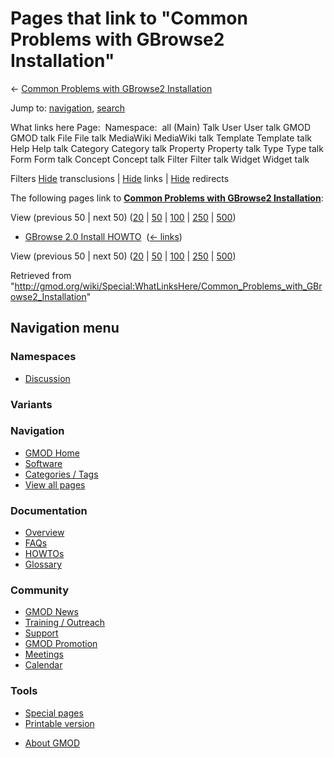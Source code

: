 <div id="mw-page-base" class="noprint">

</div>

<div id="mw-head-base" class="noprint">

</div>

<div id="content" class="mw-body" role="main">

<span id="top"></span>

<div id="mw-js-message" style="display:none;">

</div>



# <span dir="auto">Pages that link to "Common Problems with GBrowse2 Installation"</span>

<div id="bodyContent">

<div id="contentSub">

← [Common Problems with GBrowse2
Installation](/wiki/Common_Problems_with_GBrowse2_Installation "Common Problems with GBrowse2 Installation")

</div>

<div id="jump-to-nav" class="mw-jump">

Jump to: [navigation](#mw-navigation), [search](#p-search)

</div>

<div id="mw-content-text">

What links here Page:  Namespace:  all (Main) Talk User User talk GMOD
GMOD talk File File talk MediaWiki MediaWiki talk Template Template talk
Help Help talk Category Category talk Property Property talk Type Type
talk Form Form talk Concept Concept talk Filter Filter talk Widget
Widget talk

Filters
[Hide](/mediawiki/index.php?title=Special:WhatLinksHere/Common_Problems_with_GBrowse2_Installation&hidetrans=1 "Special:WhatLinksHere/Common Problems with GBrowse2 Installation")
transclusions \|
[Hide](/mediawiki/index.php?title=Special:WhatLinksHere/Common_Problems_with_GBrowse2_Installation&hidelinks=1 "Special:WhatLinksHere/Common Problems with GBrowse2 Installation")
links \|
[Hide](/mediawiki/index.php?title=Special:WhatLinksHere/Common_Problems_with_GBrowse2_Installation&hideredirs=1 "Special:WhatLinksHere/Common Problems with GBrowse2 Installation")
redirects

The following pages link to **[Common Problems with GBrowse2
Installation](/wiki/Common_Problems_with_GBrowse2_Installation "Common Problems with GBrowse2 Installation")**:

View (previous 50 \| next 50)
([20](/mediawiki/index.php?title=Special:WhatLinksHere/Common_Problems_with_GBrowse2_Installation&limit=20 "Special:WhatLinksHere/Common Problems with GBrowse2 Installation")
\|
[50](/mediawiki/index.php?title=Special:WhatLinksHere/Common_Problems_with_GBrowse2_Installation&limit=50 "Special:WhatLinksHere/Common Problems with GBrowse2 Installation")
\|
[100](/mediawiki/index.php?title=Special:WhatLinksHere/Common_Problems_with_GBrowse2_Installation&limit=100 "Special:WhatLinksHere/Common Problems with GBrowse2 Installation")
\|
[250](/mediawiki/index.php?title=Special:WhatLinksHere/Common_Problems_with_GBrowse2_Installation&limit=250 "Special:WhatLinksHere/Common Problems with GBrowse2 Installation")
\|
[500](/mediawiki/index.php?title=Special:WhatLinksHere/Common_Problems_with_GBrowse2_Installation&limit=500 "Special:WhatLinksHere/Common Problems with GBrowse2 Installation"))

- [GBrowse 2.0 Install
  HOWTO](/wiki/GBrowse_2.0_Install_HOWTO "GBrowse 2.0 Install HOWTO") ‎
  <span class="mw-whatlinkshere-tools">([←
  links](/mediawiki/index.php?title=Special:WhatLinksHere&target=GBrowse+2.0+Install+HOWTO "Special:WhatLinksHere"))</span>

View (previous 50 \| next 50)
([20](/mediawiki/index.php?title=Special:WhatLinksHere/Common_Problems_with_GBrowse2_Installation&limit=20 "Special:WhatLinksHere/Common Problems with GBrowse2 Installation")
\|
[50](/mediawiki/index.php?title=Special:WhatLinksHere/Common_Problems_with_GBrowse2_Installation&limit=50 "Special:WhatLinksHere/Common Problems with GBrowse2 Installation")
\|
[100](/mediawiki/index.php?title=Special:WhatLinksHere/Common_Problems_with_GBrowse2_Installation&limit=100 "Special:WhatLinksHere/Common Problems with GBrowse2 Installation")
\|
[250](/mediawiki/index.php?title=Special:WhatLinksHere/Common_Problems_with_GBrowse2_Installation&limit=250 "Special:WhatLinksHere/Common Problems with GBrowse2 Installation")
\|
[500](/mediawiki/index.php?title=Special:WhatLinksHere/Common_Problems_with_GBrowse2_Installation&limit=500 "Special:WhatLinksHere/Common Problems with GBrowse2 Installation"))

</div>

<div class="printfooter">

Retrieved from
"<http://gmod.org/wiki/Special:WhatLinksHere/Common_Problems_with_GBrowse2_Installation>"

</div>

<div id="catlinks" class="catlinks catlinks-allhidden">

</div>

<div class="visualClear">

</div>

</div>

</div>

<div id="mw-navigation">

## Navigation menu

<div id="mw-head">



<div id="left-navigation">

<div id="p-namespaces" class="vectorTabs" role="navigation"
aria-labelledby="p-namespaces-label">

### Namespaces


- <span id="ca-talk"><a
  href="/mediawiki/index.php?title=Talk:Common_Problems_with_GBrowse2_Installation&amp;action=edit&amp;redlink=1"
  accesskey="t"
  title="Discussion about the content page [t]">Discussion</a></span>

</div>

<div id="p-variants" class="vectorMenu emptyPortlet" role="navigation"
aria-labelledby="p-variants-label">

### 

### Variants[](#)

<div class="menu">

</div>

</div>

</div>





</div>

</div>

</div>

<div id="mw-panel">

<div id="p-logo" role="banner">

<a href="/wiki/Main_Page"
style="background-image: url(http://gmod.org/images/GMOD-cogs.png);"
title="Visit the main page"></a>

</div>

<div id="p-Navigation" class="portal" role="navigation"
aria-labelledby="p-Navigation-label">

### Navigation

<div class="body">

- <span id="n-GMOD-Home">[GMOD Home](/wiki/Main_Page)</span>
- <span id="n-Software">[Software](/wiki/GMOD_Components)</span>
- <span id="n-Categories-.2F-Tags">[Categories /
  Tags](/wiki/Categories)</span>
- <span id="n-View-all-pages">[View all
  pages](/wiki/Special:AllPages)</span>

</div>

</div>

<div id="p-Documentation" class="portal" role="navigation"
aria-labelledby="p-Documentation-label">

### Documentation

<div class="body">

- <span id="n-Overview">[Overview](/wiki/Overview)</span>
- <span id="n-FAQs">[FAQs](/wiki/Category:FAQ)</span>
- <span id="n-HOWTOs">[HOWTOs](/wiki/Category:HOWTO)</span>
- <span id="n-Glossary">[Glossary](/wiki/Glossary)</span>

</div>

</div>

<div id="p-Community" class="portal" role="navigation"
aria-labelledby="p-Community-label">

### Community

<div class="body">

- <span id="n-GMOD-News">[GMOD News](/wiki/GMOD_News)</span>
- <span id="n-Training-.2F-Outreach">[Training /
  Outreach](/wiki/Training_and_Outreach)</span>
- <span id="n-Support">[Support](/wiki/Support)</span>
- <span id="n-GMOD-Promotion">[GMOD
  Promotion](/wiki/GMOD_Promotion)</span>
- <span id="n-Meetings">[Meetings](/wiki/Meetings)</span>
- <span id="n-Calendar">[Calendar](/wiki/Calendar)</span>

</div>

</div>

<div id="p-tb" class="portal" role="navigation"
aria-labelledby="p-tb-label">

### Tools

<div class="body">

- <span id="t-specialpages"><a href="/wiki/Special:SpecialPages" accesskey="q"
  title="A list of all special pages [q]">Special pages</a></span>
- <span id="t-print"><a
  href="/mediawiki/index.php?title=Special:WhatLinksHere/Common_Problems_with_GBrowse2_Installation&amp;printable=yes"
  rel="alternate" accesskey="p"
  title="Printable version of this page [p]">Printable version</a></span>

</div>

</div>

</div>

</div>

<div id="footer" role="contentinfo">

- <span id="footer-places-about">[About
  GMOD](/wiki/GMOD:About "GMOD:About")</span>

<!-- -->






</div>
